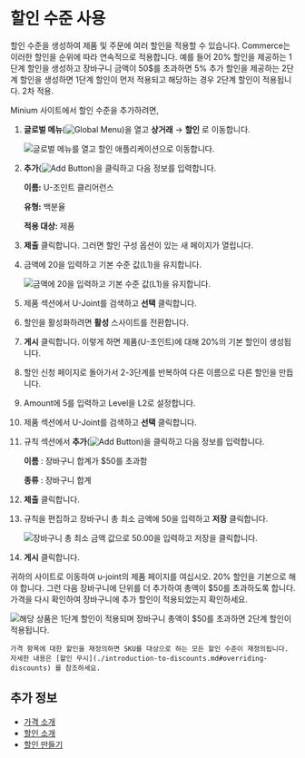 # 할인 수준 사용

할인 수준을 생성하여 제품 및 주문에 여러 할인을 적용할 수 있습니다. Commerce는 이러한 할인을 순위에 따라 연속적으로 적용합니다. 예를 들어 20% 할인을 제공하는 1단계 할인을 생성하고 장바구니 금액이 50$를 초과하면 5% 추가 할인을 제공하는 2단계 할인을 생성하면 1단계 할인이 먼저 적용되고 해당하는 경우 2단계 할인이 적용됩니다. 2차 적용.

Minium 사이트에서 할인 수준을 추가하려면,

1. **글로벌 메뉴**(![Global Menu](../../images/icon-applications-menu.png))을 열고 **상거래** &rarr; **할인** 로 이동합니다.

   ![글로벌 메뉴를 열고 할인 애플리케이션으로 이동합니다.](./using-discount-levels/images/01.png)

1. **추가**(![Add Button](../../images/icon-add.png))을 클릭하고 다음 정보를 입력합니다.

   **이름:** U-조인트 클리어런스

   **유형:** 백분율

   **적용 대상:** 제품

1. **제출** 클릭합니다. 그러면 할인 구성 옵션이 있는 새 페이지가 열립니다.

1. 금액에 20을 입력하고 기본 수준 값(L1)을 유지합니다.

   ![금액에 20을 입력하고 기본 수준 값(L1)을 유지합니다.](./using-discount-levels/images/02.png)

1. 제품 섹션에서 U-Joint를 검색하고 **선택** 클릭합니다.

1. 할인을 활성화하려면 **활성** 스사이트를 전환합니다.

1. **게시** 클릭합니다. 이렇게 하면 제품(U-조인트)에 대해 20%의 기본 할인이 생성됩니다.

1. 할인 신청 페이지로 돌아가서 2-3단계를 반복하여 다른 이름으로 다른 할인을 만듭니다.

1. Amount에 5를 입력하고 Level을 L2로 설정합니다.

1. 제품 섹션에서 U-Joint를 검색하고 **선택** 클릭합니다.

1. 규칙 섹션에서 **추가**(![Add Button](../../images/icon-add.png))을 클릭하고 다음 정보를 입력합니다.

   **이름** : 장바구니 합계가 $50를 초과함

   **종류** : 장바구니 합계

1. **제출** 클릭합니다.

1. 규칙을 편집하고 장바구니 총 최소 금액에 50을 입력하고 **저장** 클릭합니다.

   ![장바구니 총 최소 금액 값으로 50.00을 입력하고 저장을 클릭합니다.](./using-discount-levels/images/03.png)

1. **게시** 클릭합니다.

귀하의 사이트로 이동하여 u-joint의 제품 페이지를 여십시오. 20% 할인을 기본으로 해야 합니다. 그런 다음 장바구니에 단위를 더 추가하여 총액이 $50를 초과하도록 합니다. 가격을 다시 확인하여 장바구니에 추가 할인이 적용되었는지 확인하세요.

![해당 상품은 1단계 할인이 적용되며 장바구니 총액이 $50를 초과하면 2단계 할인이 적용됩니다.](./using-discount-levels/images/04.gif)

```{note}
가격 항목에 대한 할인을 재정의하면 SKU를 대상으로 하는 모든 할인 수준이 재정의됩니다. 자세한 내용은 [할인 무시](./introduction-to-discounts.md#overriding-discounts) 를 참조하세요.
```

## 추가 정보

* [가격 소개](../introduction-to-pricing.md)
* [할인 소개](./introduction-to-discounts.md)
* [할인 만들기](./creating-a-discount.md)
